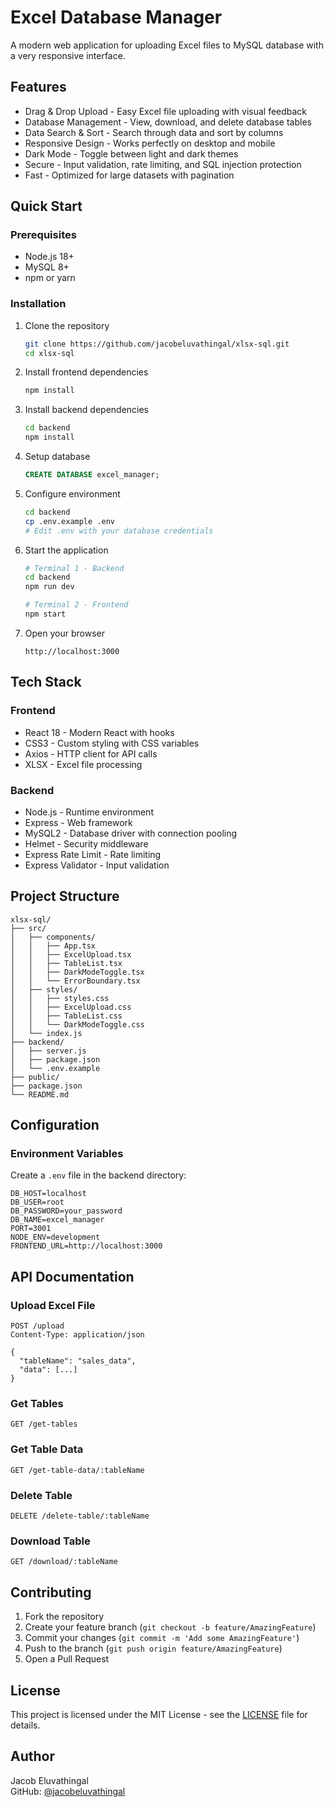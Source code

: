# Excel Database Manager

A modern web application for uploading Excel files to MySQL database with a very responsive interface.

## Features

- Drag & Drop Upload - Easy Excel file uploading with visual feedback  
- Database Management - View, download, and delete database tables  
- Data Search & Sort - Search through data and sort by columns  
- Responsive Design - Works perfectly on desktop and mobile  
- Dark Mode - Toggle between light and dark themes  
- Secure - Input validation, rate limiting, and SQL injection protection  
- Fast - Optimized for large datasets with pagination  

## Quick Start

### Prerequisites  
- Node.js 18+  
- MySQL 8+  
- npm or yarn  

### Installation

1. Clone the repository  
   ```bash
   git clone https://github.com/jacobeluvathingal/xlsx-sql.git
   cd xlsx-sql
   ```

2. Install frontend dependencies  
   ```bash
   npm install
   ```

3. Install backend dependencies  
   ```bash
   cd backend
   npm install
   ```

4. Setup database  
   ```sql
   CREATE DATABASE excel_manager;
   ```

5. Configure environment  
   ```bash
   cd backend
   cp .env.example .env
   # Edit .env with your database credentials
   ```

6. Start the application  
   ```bash
   # Terminal 1 - Backend
   cd backend
   npm run dev

   # Terminal 2 - Frontend
   npm start
   ```

7. Open your browser  
   ```
   http://localhost:3000
   ```

## Tech Stack

### Frontend

- React 18 - Modern React with hooks  
- CSS3 - Custom styling with CSS variables  
- Axios - HTTP client for API calls  
- XLSX - Excel file processing  

### Backend

- Node.js - Runtime environment  
- Express - Web framework  
- MySQL2 - Database driver with connection pooling  
- Helmet - Security middleware  
- Express Rate Limit - Rate limiting  
- Express Validator - Input validation  

## Project Structure

```
xlsx-sql/
├── src/
│   ├── components/
│   │   ├── App.tsx
│   │   ├── ExcelUpload.tsx
│   │   ├── TableList.tsx
│   │   ├── DarkModeToggle.tsx
│   │   └── ErrorBoundary.tsx
│   ├── styles/
│   │   ├── styles.css
│   │   ├── ExcelUpload.css
│   │   ├── TableList.css
│   │   └── DarkModeToggle.css
│   └── index.js
├── backend/
│   ├── server.js
│   ├── package.json
│   └── .env.example
├── public/
├── package.json
└── README.md
```

## Configuration

### Environment Variables

Create a `.env` file in the backend directory:

```
DB_HOST=localhost
DB_USER=root
DB_PASSWORD=your_password
DB_NAME=excel_manager
PORT=3001
NODE_ENV=development
FRONTEND_URL=http://localhost:3000
```

## API Documentation

### Upload Excel File  
```
POST /upload
Content-Type: application/json

{
  "tableName": "sales_data",
  "data": [...]
}
```

### Get Tables  
```
GET /get-tables
```

### Get Table Data  
```
GET /get-table-data/:tableName
```

### Delete Table  
```
DELETE /delete-table/:tableName
```

### Download Table  
```
GET /download/:tableName
```

## Contributing

1. Fork the repository  
2. Create your feature branch (`git checkout -b feature/AmazingFeature`)  
3. Commit your changes (`git commit -m 'Add some AmazingFeature'`)  
4. Push to the branch (`git push origin feature/AmazingFeature`)  
5. Open a Pull Request  

## License

This project is licensed under the MIT License - see the [LICENSE](LICENSE) file for details.

## Author

Jacob Eluvathingal  
GitHub: [@jacobeluvathingal](https://github.com/jacobeluvathingal)
